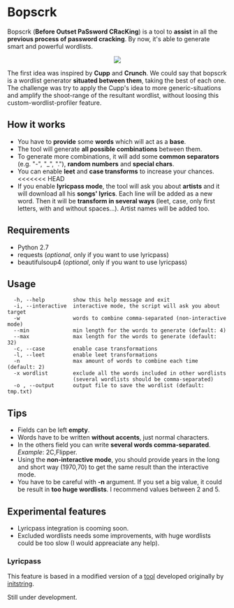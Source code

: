 # Bopscrk
Bopscrk (**Before Outset PaSsword CRacKing**) is a tool to **assist** in all the **previous process of password cracking**. By now, it's able to generate smart and powerful wordlists.
  
  
  
<p align="center"><img src="https://github.com/R3nt0n/bopscrk/blob/master/img/example.gif" /></p>
  
  
  

The first idea was inspired by **Cupp** and **Crunch**. We could say that bopscrk is a wordlist generator **situated between them**, taking the best of each one. The challenge was try to apply the Cupp's idea to more generic-situations and amplify the shoot-range of the resultant wordlist, without loosing this custom-wordlist-profiler feature.


## How it works
* You have to **provide** some **words** which will act as a **base**.
* The tool will generate **all possible combinations** between them.
* To generate more combinations, it will add some **common separators** (e.g. "-", "_", "."), **random numbers** and **special chars**.
* You can enable **leet** and **case transforms** to increase your chances.
<<<<<<< HEAD
* If you enable **lyricpass mode**, the tool will ask you about **artists** and it will download all his **songs' lyrics**. Each line will be added as a new word. Then it will be **transform in several ways** (leet, case, only first letters, with and without spaces...). Artist names will be added too. 
 

## Requirements
* Python 2.7
* requests (*optional*, only if you want to use lyricpass)
* beautifulsoup4 (*optional*, only if you want to use lyricpass)

## Usage
```
  -h, --help         show this help message and exit  
  -i, --interactive  interactive mode, the script will ask you about target  
  -w                 words to combine comma-separated (non-interactive mode)  
  --min              min length for the words to generate (default: 4)  
  --max              max length for the words to generate (default: 32)  
  -c, --case         enable case transformations  
  -l, --leet         enable leet transformations  
  -n                 max amount of words to combine each time (default: 2)  
  -x wordlist        exclude all the words included in other wordlists  
                     (several wordlists should be comma-separated)  
  -o , --output      output file to save the wordlist (default: tmp.txt)  

```
 

## Tips
* Fields can be left **empty**.
* Words have to be written **without accents**, just normal characters.
* In the others field you can write **several words comma-separated**. *Example*: 2C,Flipper.
* Using the **non-interactive mode**, you should provide years in the long and short way (1970,70) to get the same result than the interactive mode.
* You have to be careful with **-n** argument. If you set a big value, it could be result in **too huge wordlists**. I recommend values between 2 and 5.


## Experimental features
* Lyricpass integration is cooming soon.
* Excluded wordlists needs some improvements, with huge wordlists could be too slow (I would appreaciate any help).


### Lyricpass 
This feature is based in a modified version of a [tool](https://github.com/initstring/lyricpass) developed originally by [initstring](https://github.com/initstring/).

Still under development.
